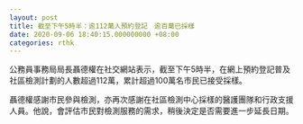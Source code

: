 ```yaml
---
layout: post
title: 截至下午5時半：逾112萬人預約登記　逾百萬已採樣
date: 2020-09-06 18:40:15.000000000 +08:00
categories: rthk
---
```


公務員事務局局長聶德權在社交網站表示，截至下午5時半，在網上預約登記普及社區檢測計劃的人數超過112萬，累計超過100萬名市民已接受採樣。

聶德權感謝市民參與檢測，亦再次感謝在社區檢測中心採樣的醫護團隊和行政支援人員。他說，會評估市民對檢測服務的需求，稍後決定是否需要進一步延長日期。
